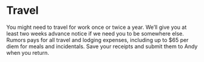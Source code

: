 # Travel

You might need to travel for work once or twice a year. We’ll give you at least two weeks advance notice if we need you to be somewhere else. Rumors pays for all travel and lodging expenses, including up to $65 per diem for meals and incidentals. Save your receipts and submit them to Andy when you return.